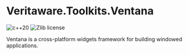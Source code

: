 # Veritaware.Toolkits.Ventana

![c++20](https://img.shields.io/badge/C%2B%2B-20-blue?logo=cplusplus)
![Zlib license](https://img.shields.io/badge/license-Zlib-green)

Ventana is a cross-platform widgets framework for building windowed applications.
